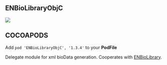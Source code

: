 ## ENBioLibraryObjC

![](https://badgen.net/badge/stable/1.3.4/blue)

## COCOAPODS

Add `pod 'ENBioLibraryObjC', '1.3.4'` to your **PodFile**

Delegate module for xml bioData generation. Cooperates with [ENBioLibrary](../ENBioLibrary/README.md).
